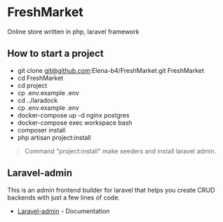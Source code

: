 FreshMarket 
====================
Online store written in php, laravel framework

## How to start a project

- git clone git@github.com:Elena-b4/FreshMarket.git FreshMarket
- cd FreshMarket
- cd project
- cp .env.example .env
- cd ../laradock
- cp .env.example .env
- docker-compose up -d nginx postgres 
- docker-compose exec workspace bash
- composer install
- php artisan project:install


> Command "project:install" make seeders 
and install laravel admin.


## Laravel-admin

This is an admin frontend builder for laravel that helps you create CRUD backends with just a few lines of code.

- [Laravel-admin] - Documentation

[Laravel-admin]: <https://laravel-admin.org/docs/en/README>
  
